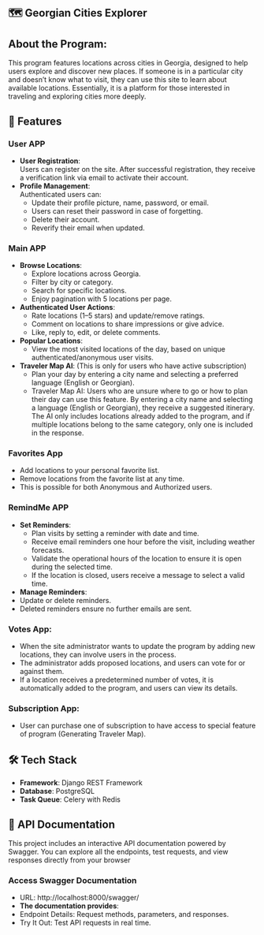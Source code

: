 ## 🗺️ Georgian Cities Explorer

## About the Program:
This program features locations across cities in Georgia, designed to help users explore and discover new places. If someone is in a particular city and doesn’t know what to visit, they can use this site to learn about available locations. Essentially, it is a platform for those interested in traveling and exploring cities more deeply.


## 🚀 Features  

### **User APP**  
- **User Registration**:  
  Users can register on the site. After successful registration, they receive a verification link via email to activate their account.  
- **Profile Management**:  
  Authenticated users can:  
  - Update their profile picture, name, password, or email.  
  - Users can reset their password in case of forgetting. 
  - Delete their account.  
  - Reverify their email when updated.  

### **Main APP**  
- **Browse Locations**:  
  - Explore locations across Georgia.  
  - Filter by city or category.  
  - Search for specific locations.  
  - Enjoy pagination with 5 locations per page.  
- **Authenticated User Actions**:  
  - Rate locations (1–5 stars) and update/remove ratings.  
  - Comment on locations to share impressions or give advice.  
  - Like, reply to, edit, or delete comments.  
- **Popular Locations**:  
  - View the most visited locations of the day, based on unique authenticated/anonymous user visits.  
- **Traveler Map AI**: (This is only for users who have active subscription)
  - Plan your day by entering a city name and selecting a preferred language (English or Georgian).  
  - Traveler Map AI: Users who are unsure where to go or how to plan their day can use this feature. By entering a city name and selecting a language &#40;English or Georgian&#41;, they receive a suggested itinerary. The AI only includes locations already added to the program, and if multiple locations belong to the same category, only one is included in the response.

### **Favorites App**
- Add locations to your personal favorite list.
- Remove locations from the favorite list at any time.
- This is possible for both Anonymous and Authorized users.


### **RemindMe APP**  
- **Set Reminders**:  
  - Plan visits by setting a reminder with date and time.  
  - Receive email reminders one hour before the visit, including weather forecasts.
  - Validate the operational hours of the location to ensure it is open during the selected time.
  - If the location is closed, users receive a message to select a valid time.
- **Manage Reminders**:
 - Update or delete reminders.
- Deleted reminders ensure no further emails are sent.
### Votes App:
- When the site administrator wants to update the program by adding new locations, they can involve users in the process.
- The administrator adds proposed locations, and users can vote for or against them.
- If a location receives a predetermined number of votes, it is automatically added to the program, and users can view its details.

### Subscription App:
- User can purchase one of subscription to have access to special feature of program (Generating Traveler Map).


## 🛠️ Tech Stack  
- **Framework**: Django REST Framework   
- **Database**: PostgreSQL
- **Task Queue**: Celery with Redis

## 📄 API Documentation
This project includes an interactive API documentation powered by Swagger. You can explore all the endpoints, test requests, and view responses directly from your browser

### Access Swagger Documentation

- URL: http://localhost:8000/swagger/
- **The documentation provides**:
 - Endpoint Details: Request methods, parameters, and responses.
 - Try It Out: Test API requests in real time.
